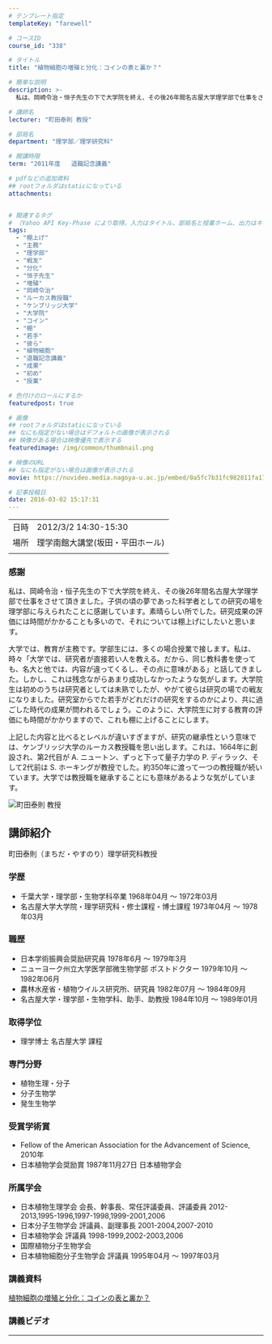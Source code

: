 ```yaml
---
# テンプレート指定
templateKey: "farewell"

# コースID
course_id: "338"

# タイトル
title: "植物細胞の増殖と分化：コインの表と裏か？"

# 簡単な説明
description: >-
  私は、岡崎令治・恒子先生の下で大学院を終え、その後26年間名古屋大学理学部で仕事をさせて頂きました。子供の頃の夢であった科学者としての研究の場を理学部に与えられたことに感謝しています。素晴らしい所でした。研究成果の評価には時間がかかることも多いので、それについては棚上げにしたいと思います。  大学では、教育が主務です。学部生には、多くの場合授業で接します。私は、時々「大学では、研究者が直接 ....

# 講師名
lecturer: "町田泰則 教授"

# 部局名
department: "理学部／理学研究科"

# 開講時限
term: "2011年度	退職記念講義"

# pdfなどの追加資料
## rootフォルダはstaticになっている
attachments:


# 関連するタグ
# （Yahoo API Key-Phase により取得。入力はタイトル、部局名と授業ホーム、出力はキーフレーズ（tags））
tags:
  - "棚上げ"
  - "主務"
  - "理学部"
  - "戦友"
  - "分化"
  - "恒子先生"
  - "増殖"
  - "岡崎令治"
  - "ルーカス教授職"
  - "ケンブリッジ大学"
  - "大学院"
  - "コイン"
  - "棚"
  - "若手"
  - "彼ら"
  - "植物細胞"
  - "退職記念講義"
  - "成果"
  - "初め"
  - "授業"

# 色付けのロールにするか
featuredpost: true

# 画像
## rootフォルダはstaticになっている
## なにも指定がない場合はデフォルトの画像が表示される
## 映像がある場合は映像優先で表示する
featuredimage: /img/common/thumbnail.png

# 映像のURL
## なにも指定がない場合は画像が表示される
movie: https://nuvideo.media.nagoya-u.ac.jp/embed/0a5fc7b31fc982811fa17e07d9a79e54ad47c61e

# 記事投稿日
date: 2016-03-02 15:17:31
---
```


|   |   |
|---|---|
| 日時 | 2012/3/2  14:30-15:30 |
| 場所 | 理学南館大講堂(坂田・平田ホール) |
|   |   |


### 感謝

私は、岡崎令治・恒子先生の下で大学院を終え、その後26年間名古屋大学理学部で仕事をさせて頂きました。子供の頃の夢であった科学者としての研究の場を理学部に与えられたことに感謝しています。素晴らしい所でした。研究成果の評価には時間がかかることも多いので、それについては棚上げにしたいと思います。

大学では、教育が主務です。学部生には、多くの場合授業で接します。私は、時々「大学では、研究者が直接若い人を教える。だから、同じ教科書を使っても、名大と他では、内容が違ってくるし、その点に意味がある」と話してきました。しかし、これは残念ながらあまり成功しなかったような気がします。大学院生は初めのうちは研究者としては未熟でしたが、やがて彼らは研究の場での戦友になりました。研究室からでた若手がどれだけの研究をするのかにより、共に過ごした時代の成果が問われるでしょう。このように、大学院生に対する教育の評価にも時間がかかりますので、これも棚に上げることにします。

上記した内容と比べるとレベルが違いすぎますが、研究の継承性という意味では、ケンブリッジ大学のルーカス教授職を思い出します。これは、1664年に創設され、第2代目が A. ニュートン、ずっと下って量子力学の P. ディラック、そして2代前は S. ホーキングが教授でした。約350年に渡って一つの教授職が続いています。大学では教授職を継承することにも意味があるような気がしています。


![町田泰則 教授](https://ocw.nagoya-u.jp/files/338/s_machida.png) 

## 講師紹介

町田泰則（まちだ・やすのり）理学研究科教授

### 学歴

* 千葉大学・理学部・生物学科卒業 1968年04月 〜 1972年03月
* 名古屋大学大学院・理学研究科・修士課程・博士課程 1973年04月 〜 1978年03月

### 職歴

* 日本学術振興会奨励研究員 1978年6月 〜 1979年3月
* ニューヨーク州立大学医学部微生物学部 ポストドクター 1979年10月 〜 1982年06月
* 農林水産省・植物ウイルス研究所、研究員 1982年07月 〜 1984年09月
* 名古屋大学・理学部・生物学科、助手、助教授 1984年10月 〜 1989年01月

### 取得学位

* 理学博士 名古屋大学 課程

### 専門分野

* 植物生理・分子
* 分子生物学
* 発生生物学

### 受賞学術賞

* Fellow of the American Association for the Advancement of Science, 2010年
* 日本植物学会奨励賞 1987年11月27日 日本植物学会

### 所属学会

* 日本植物生理学会 会長、幹事長、常任評議委員、評議委員 2012-2013,1995-1996,1997-1998,1999-2001,2006
* 日本分子生物学会 評議員、副理事長 2001-2004,2007-2010
* 日本植物学会 評議員 1998-1999,2002-2003,2006
* 国際植物分子生物学会
* 日本植物細胞分子生物学会 評議員 1995年04月 〜 1997年03月


### 講義資料

[植物細胞の増殖と分化：コインの表と裏か？](https://ocw.nagoya-u.jp/files/338/H23machida_lastlecture_materials_kai.pdf) 

### 講義ビデオ


-----